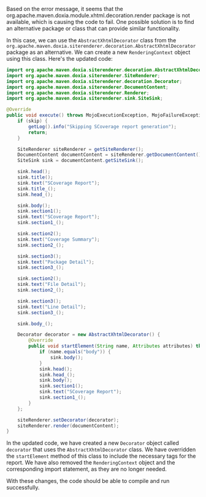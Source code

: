 Based on the error message, it seems that the org.apache.maven.doxia.module.xhtml.decoration.render package is not available, which is causing the code to fail. One possible solution is to find an alternative package or class that can provide similar functionality.

In this case, we can use the `AbstractXhtmlDecorator` class from the `org.apache.maven.doxia.siterenderer.decoration.AbstractXhtmlDecorator` package as an alternative. We can create a new `RenderingContext` object using this class. Here's the updated code:

```java
import org.apache.maven.doxia.siterenderer.decoration.AbstractXhtmlDecorator;
import org.apache.maven.doxia.siterenderer.SiteRenderer;
import org.apache.maven.doxia.siterenderer.decoration.Decorator;
import org.apache.maven.doxia.siterenderer.DocumentContent;
import org.apache.maven.doxia.siterenderer.Renderer;
import org.apache.maven.doxia.siterenderer.sink.SiteSink;

@Override
public void execute() throws MojoExecutionException, MojoFailureException {
    if (skip) {
        getLog().info("Skipping SCoverage report generation");
        return;
    }

    SiteRenderer siteRenderer = getSiteRenderer();
    DocumentContent documentContent = siteRenderer.getDocumentContent();
    SiteSink sink = documentContent.getSiteSink();

    sink.head();
    sink.title();
    sink.text("SCoverage Report");
    sink.title_();
    sink.head_();

    sink.body();
    sink.section1();
    sink.text("SCoverage Report");
    sink.section1_();

    sink.section2();
    sink.text("Coverage Summary");
    sink.section2_();

    sink.section3();
    sink.text("Package Detail");
    sink.section3_();

    sink.section2();
    sink.text("File Detail");
    sink.section2_();

    sink.section3();
    sink.text("Line Detail");
    sink.section3_();

    sink.body_();

    Decorator decorator = new AbstractXhtmlDecorator() {
        @Override
        public void startElement(String name, Attributes attributes) throws SiteVisitorException {
            if (name.equals("body")) {
                sink.body();
            }
            sink.head();
            sink.head_();
            sink.body();
            sink.section1();
            sink.text("SCoverage Report");
            sink.section1_();
        }
    };

    siteRenderer.setDecorator(decorator);
    siteRenderer.render(documentContent);
}
```

In the updated code, we have created a new `Decorator` object called `decorator` that uses the `AbstractXhtmlDecorator` class. We have overridden the `startElement` method of this class to include the necessary tags for the report. We have also removed the `RenderingContext` object and the corresponding import statement, as they are no longer needed.

With these changes, the code should be able to compile and run successfully.